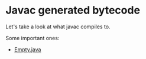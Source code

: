 # Javac generated bytecode

Let's take a look at what javac compiles to.

Some important ones:

- [Empty.java](Empty.java)
